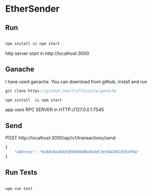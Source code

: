 # EtherSender

## Run
```javascript

npm install && npm start
```

http server start in http://localhost:3000


## Ganache
I have used ganache. You can download from github, install and run
```javascript
git clone https://github.com/trufflesuite/ganache

npm install  && npm start

```
app uses RPC SERVER in HTTP://127.0.0.1:7545

## Send 

POST http://localhost:3000/api/v1/transactions/send


```javascript
{
	"address": "0x8dcBa48481B95D9b8Be014dC3e59A2D419354f0a"
}
```

## Run Tests
```javascript

npm run test
```
